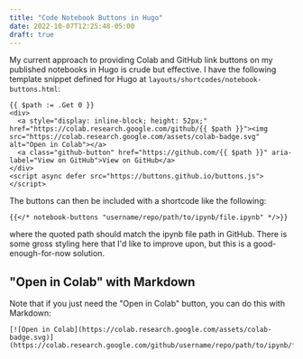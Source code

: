 ```yaml
---
title: "Code Notebook Buttons in Hugo"
date: 2022-10-07T12:25:48-05:00
draft: true
---
```


My current approach to providing Colab and GitHub link buttons on my published notebooks
in Hugo is crude but effective. I have the following template snippet defined for Hugo at
`layouts/shortcodes/notebook-buttons.html`:

```
{{ $path := .Get 0 }}
<div>
  <a style="display: inline-block; height: 52px;" href="https://colab.research.google.com/github/{{ $path }}"><img src="https://colab.research.google.com/assets/colab-badge.svg" alt="Open in Colab"></a>
  <a class="github-button" href="https://github.com/{{ $path }}" aria-label="View on GitHub">View on GitHub</a>
</div>
<script async defer src="https://buttons.github.io/buttons.js"></script>
```

The buttons can then be included with a shortcode like the following:

```
{{</* notebook-buttons "username/repo/path/to/ipynb/file.ipynb" */>}}
```

where the quoted path should match the ipynb file path in GitHub. There is some gross
styling here that I'd like to improve upon, but this is a good-enough-for-now solution.

## "Open in Colab" with Markdown

Note that if you just need the "Open in Colab" button, you can do this with Markdown:

```
[![Open in Colab](https://colab.research.google.com/assets/colab-badge.svg)](https://colab.research.google.com/github/username/repo/path/to/ipynb/file.ipynb)
```
